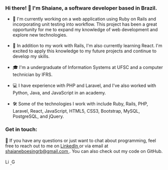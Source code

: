 ### Hi there! 👋 I'm Shaiane, a software developer based in Brazil.


<ul>
  <li> 🔭 I'm currently working on a web application using Ruby on Rails and incorporating unit testing into workflow. This project has been a great opportunity for me to expand my knowledge of web development and explore new technologies. </li>
  <br/>
  <li> 🌱 In addition to my work with Rails, I'm also currently learning React. I'm excited to apply this knowledge to my future projects and continue to develop my skills. </li>
<br/>
  <li> 🎓 I'm a undergraduate of Information Systems at UFSC and a computer technician by IFRS. </li>
<br/>
  <li> 💻 I have experience with PHP and Laravel, and I've also worked with Python, Java, and JavaScript in an academy. </li>
<br/>
  <li>  🛠️ Some of the technologies I work with include Ruby, Rails, PHP, Laravel, React, JavaScript, HTML5, CSS3, Bootstrap, MySQL, PostgreSQL, and jQuery. </li>
</ul>


<h3> Get in touch: </h3>
<div> 💬 If you have any questions or just want to chat about programming, feel free to reach out to me on <a href="https://www.linkedin.com/in/shaiane-boesing-rodrigues-borges-3887941b2/" target="_blank"> LinkedIn  </a>  or via email at <a href="mailto:shaianeboesingrb@gmail.com" target="_blank"> shaianeboesingrb@gmail.com  </a> . You can also check out my code on GitHub. </div>
<br/>
<div>  
  <a href="https://www.linkedin.com/in/shaiane-boesing-rodrigues-borges-3887941b2/" target="_blank">
     <img src="https://cdn.svgporn.com/logos/linkedin-icon.svg" alt="Linkedin Logo" width="16">
  </a> 
  <a href="mailto:shaianeboesingrb@gmail.com" target="_blank">
    <img src="https://cdn.svgporn.com/logos/google-gmail.svg" alt="Gmail logo" height="16">
  </a>
</div>
